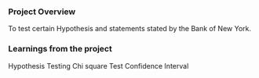 ### Project Overview

 To test certain Hypothesis and statements stated by the Bank of New York.


### Learnings from the project

 Hypothesis Testing
Chi square Test
Confidence Interval


